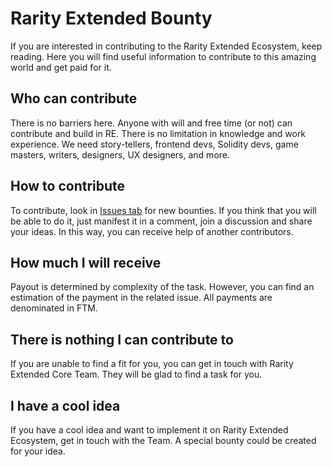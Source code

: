 # Rarity Extended Bounty

If you are interested in contributing to the Rarity Extended Ecosystem, keep reading. Here you will find useful information to contribute to this amazing world and get paid for it.

## Who can contribute

There is no barriers here. Anyone with will and free time (or not) can contribute and build in RE. There is no limitation in knowledge and work experience. We need story-tellers, frontend devs, Solidity devs, game masters, writers, designers, UX designers, and more.

## How to contribute

To contribute, look in [Issues tab](https://github.com/Rarity-Extended/rarity_extended_bounty/issues) for new bounties. If you think that you will be able to do it, just manifest it in a comment, join a discussion and share your ideas. In this way, you can receive help of another contributors.

## How much I will receive

Payout is determined by complexity of the task. However, you can find an estimation of the payment in the related issue. All payments are denominated in FTM.

## There is nothing I can contribute to

If you are unable to find a fit for you, you can get in touch with Rarity Extended Core Team. They will be glad to find a task for you.

## I have a cool idea

If you have a cool idea and want to implement it on Rarity Extended Ecosystem, get in touch with the Team. A special bounty could be created for your idea.
